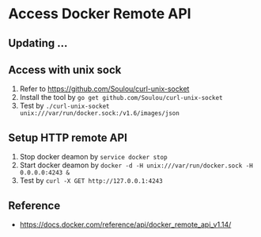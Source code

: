 
# Access Docker Remote API

## Updating ...

## Access with unix sock

1. Refer to <https://github.com/Soulou/curl-unix-socket>
2. Install the tool by `go get github.com/Soulou/curl-unix-socket`
3. Test by `./curl-unix-socket unix:///var/run/docker.sock:/v1.6/images/json`

## Setup HTTP remote API

1. Stop docker deamon by `service docker stop`
2. Start docker deamon by `docker -d -H unix:///var/run/docker.sock -H 0.0.0.0:4243 &`
3. Test by `curl -X GET http://127.0.0.1:4243`


## Reference

* <https://docs.docker.com/reference/api/docker_remote_api_v1.14/>
